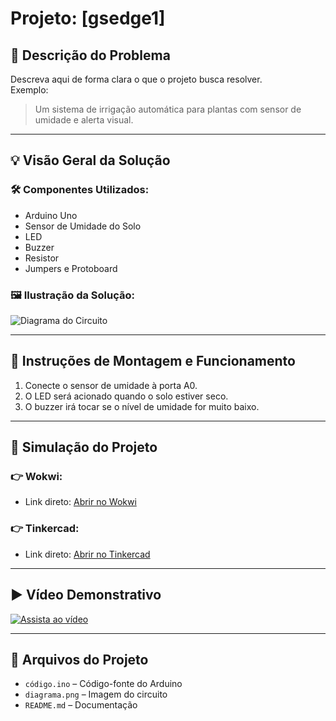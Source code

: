 # Projeto: [gsedge1]

## 📝 Descrição do Problema
Descreva aqui de forma clara o que o projeto busca resolver.  
Exemplo:  
> Um sistema de irrigação automática para plantas com sensor de umidade e alerta visual.

---

## 💡 Visão Geral da Solução
### 🛠 Componentes Utilizados:
- Arduino Uno
- Sensor de Umidade do Solo
- LED
- Buzzer
- Resistor
- Jumpers e Protoboard

### 🖼 Ilustração da Solução:
![Diagrama do Circuito](./diagrama.png) <!-- substitua pela imagem real -->

---

## 🔧 Instruções de Montagem e Funcionamento
1. Conecte o sensor de umidade à porta A0.
2. O LED será acionado quando o solo estiver seco.
3. O buzzer irá tocar se o nível de umidade for muito baixo.

---

## 🧪 Simulação do Projeto

### 👉 Wokwi:
- Link direto: [Abrir no Wokwi](https://wokwi.com/projects/seu-projeto)

### 👉 Tinkercad:
- Link direto: [Abrir no Tinkercad](https://www.tinkercad.com/things/seu-projeto)

---

## ▶️ Vídeo Demonstrativo
[![Assista ao vídeo](https://img.youtube.com/vi/ID_DO_VIDEO/0.jpg)](https://www.youtube.com/watch?v=ID_DO_VIDEO)

---

## 📁 Arquivos do Projeto
- `código.ino` – Código-fonte do Arduino
- `diagrama.png` – Imagem do circuito
- `README.md` – Documentação
